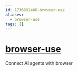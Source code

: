 ```yaml
---
id: 1736092466-browser-use
aliases:
  - browser-use
tags: []
---
```


# [browser-use](https://github.com/browser-use/browser-use)

Connect AI agents with browser
